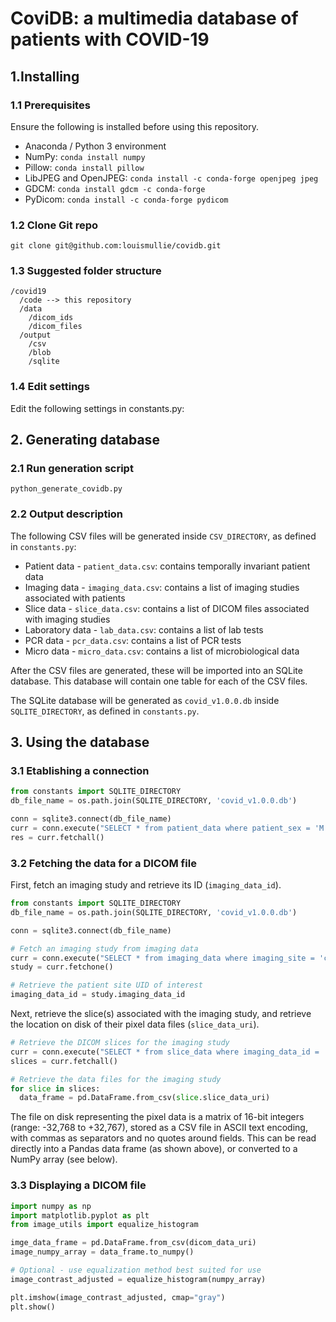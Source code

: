 # CoviDB: a multimedia database of patients with COVID-19

## 1.Installing

### 1.1 Prerequisites

Ensure the following is installed before using this repository.

- Anaconda / Python 3 environment
- NumPy: `conda install numpy`
- Pillow: `conda install pillow`
- LibJPEG and OpenJPEG: `conda install -c conda-forge openjpeg jpeg`
- GDCM: `conda install gdcm -c conda-forge`
- PyDicom: `conda install -c conda-forge pydicom`

### 1.2 Clone Git repo

`git clone git@github.com:louismullie/covidb.git`

### 1.3 Suggested folder structure

```
/covid19
  /code --> this repository
  /data
    /dicom_ids
    /dicom_files
  /output
    /csv
    /blob
    /sqlite
```

### 1.4 Edit settings

Edit the following settings in constants.py:

## 2. Generating database

### 2.1 Run generation script

`python_generate_covidb.py`

### 2.2 Output description

The following CSV files will be generated inside `CSV_DIRECTORY`, as defined in `constants.py`:

- Patient data - `patient_data.csv`: contains temporally invariant patient data
- Imaging data - `imaging_data.csv`: contains a list of imaging studies associated with patients
- Slice data - `slice_data.csv`: contains a list of DICOM files associated with imaging studies
- Laboratory data - `lab_data.csv`: contains a list of lab tests
- PCR data - `pcr_data.csv`: contains a list of PCR tests
- Micro data - `micro_data.csv`: contains a list of microbiological data

After the CSV files are generated, these will be imported into an SQLite database. This database will contain one table for each of the CSV files. 

The SQLite database will be generated as `covid_v1.0.0.db` inside `SQLITE_DIRECTORY`, as defined in `constants.py`.

## 3. Using the database

### 3.1 Etablishing a connection

```python
from constants import SQLITE_DIRECTORY
db_file_name = os.path.join(SQLITE_DIRECTORY, 'covid_v1.0.0.db')

conn = sqlite3.connect(db_file_name)
curr = conn.execute("SELECT * from patient_data where patient_sex = 'M' AND patient_covid_status=1")
res = curr.fetchall()
```

### 3.2 Fetching the data for a DICOM file

First, fetch an imaging study and retrieve its ID (`imaging_data_id`).

```python
from constants import SQLITE_DIRECTORY
db_file_name = os.path.join(SQLITE_DIRECTORY, 'covid_v1.0.0.db')

conn = sqlite3.connect(db_file_name)

# Fetch an imaging study from imaging data
curr = conn.execute("SELECT * from imaging_data where imaging_site = 'chest' LIMIT 1")
study = curr.fetchone()

# Retrieve the patient site UID of interest
imaging_data_id = study.imaging_data_id
```

Next, retrieve the slice(s) associated with the imaging study, and retrieve the location on disk of their pixel data files  (`slice_data_uri`).

```python
# Retrieve the DICOM slices for the imaging study
curr = conn.execute("SELECT * from slice_data where imaging_data_id = '%s'" % imaging_data_id)
slices = curr.fetchall()

# Retrieve the data files for the imaging study
for slice in slices:
  data_frame = pd.DataFrame.from_csv(slice.slice_data_uri)
```

The file on disk representing the pixel data is a matrix of 16-bit integers (range: -32,768 to +32,767), stored as a CSV file in ASCII text encoding, with commas as separators and no quotes around fields. This can be read directly into a Pandas data frame (as shown above), or converted to a NumPy array (see below).

### 3.3 Displaying a DICOM file
```python
import numpy as np
import matplotlib.pyplot as plt
from image_utils import equalize_histogram

imge_data_frame = pd.DataFrame.from_csv(dicom_data_uri)
image_numpy_array = data_frame.to_numpy()

# Optional - use equalization method best suited for use
image_contrast_adjusted = equalize_histogram(numpy_array)

plt.imshow(image_contrast_adjusted, cmap="gray")
plt.show()
```
